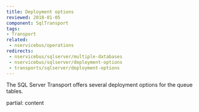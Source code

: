 ```yaml
---
title: Deployment options
reviewed: 2018-01-05
component: SqlTransport
tags:
- Transport
related:
 - nservicebus/operations
redirects:
 - nservicebus/sqlserver/multiple-databases
 - nservicebus/sqlserver/deployment-options
 - transports/sqlserver/deployment-options
---
```


The SQL Server Transport offers several deployment options for the queue tables.

partial: content
